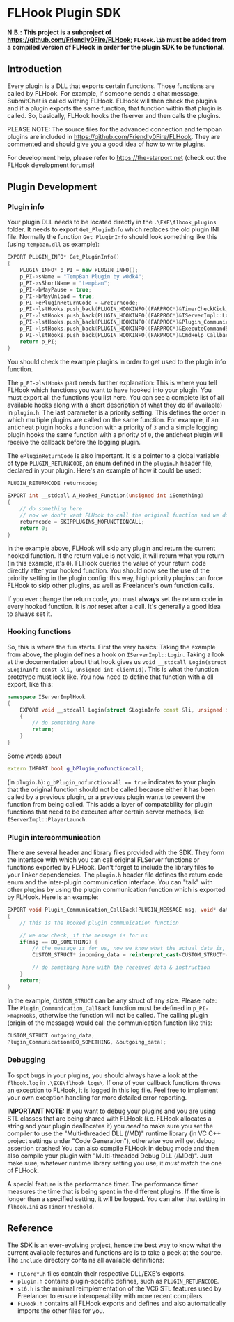 # FLHook Plugin SDK

**N.B.: This project is a subproject of https://github.com/Friendly0Fire/FLHook; `FLHook.lib` must be added from a compiled version of FLHook in order for the plugin SDK to be functional.**

## Introduction

Every plugin is a DLL that exports certain functions. Those functions are called by FLHook. For example, if someone sends a chat message, SubmitChat is called withing FLHook. FLHook will then check the plugins and if a plugin exports the same function, that function within that plugin is called. So, basically, FLHook hooks the flserver and then calls the plugins.

PLEASE NOTE: The source files for the advanced connection and tempban plugins are included in https://github.com/Friendly0Fire/FLHook. They are commented and should give you a good idea of how to write plugins.

For development help, please refer to https://the-starport.net (check out the FLHook development forums)!

## Plugin Development

### Plugin info

Your plugin DLL needs to be located directly in the `.\EXE\flhook_plugins` folder. It needs to export `Get_PluginInfo` which replaces the old plugin INI file. Normally the function `Get_PluginInfo` should look something like this (using `tempban.dll` as example):

```cpp
EXPORT PLUGIN_INFO* Get_PluginInfo()
{
	PLUGIN_INFO* p_PI = new PLUGIN_INFO();
	p_PI->sName = "TempBan Plugin by w0dk4";
	p_PI->sShortName = "tempban";
	p_PI->bMayPause = true;
	p_PI->bMayUnload = true;
	p_PI->ePluginReturnCode = &returncode;
	p_PI->lstHooks.push_back(PLUGIN_HOOKINFO((FARPROC*)&TimerCheckKick, PLUGIN_TimerCheckKick, 0));
	p_PI->lstHooks.push_back(PLUGIN_HOOKINFO((FARPROC*)&IServerImpl::Login, PLUGIN_IServerImpl_Login, 0));
	p_PI->lstHooks.push_back(PLUGIN_HOOKINFO((FARPROC*)&Plugin_Communication_CallBack, PLUGIN_Plugin_Communication, 0));
	p_PI->lstHooks.push_back(PLUGIN_HOOKINFO((FARPROC*)&ExecuteCommandString_Callback, PLUGIN_ExecuteCommandString_Callback, 0));
	p_PI->lstHooks.push_back(PLUGIN_HOOKINFO((FARPROC*)&CmdHelp_Callback, PLUGIN_CmdHelp_Callback, 0));
	return p_PI;
}
```

You should check the example plugins in order to get used to the plugin info function.

The `p_PI->lstHooks` part needs further explanation: This is where you tell FLHook which functions you want to have hooked into your plugin. You must export all the functions you list here. You can see a complete list of all available hooks along with a short description of what they do (if available) in `plugin.h`. The last parameter is a priority setting. This defines the order in which multiple plugins are called on the same function. For example, if an anticheat plugin hooks a function with a priority of `3` and a simple logging plugin hooks the same function with a priority of `0`, the anticheat plugin will receive the callback before the logging plugin.

The `ePluginReturnCode` is also important. It is a pointer to a global variable of type `PLUGIN_RETURNCODE`, an enum defined in the `plugin.h` header file, declared in your plugin. Here's an example of how it could be used:
```cpp
PLUGIN_RETURNCODE returncode;

EXPORT int __stdcall A_Hooked_Function(unsigned int iSomething)
{
	// do something here
	// now we don't want FLHook to call the original function and we don't want other plugins to be called either, so we change the return code
	returncode = SKIPPLUGINS_NOFUNCTIONCALL;
	return 0;
}
```

In the example above, FLHook will skip any plugin and return the current hooked function. If the return value is not void, it will return what you return (in this example, it's `0`). FLHook queries the value of your return code directly after your hooked function. You should now see the use of the priority setting in the plugin config: this way, high priority plugins can force FLHook to skip other plugins, as well as Freelancer's own function calls.

If you ever change the return code, you must **always** set the return code in every hooked function. It is *not* reset after a call. It's generally a good idea to always set it.

### Hooking functions

So, this is where the fun starts. First the very basics: Taking the example from above, the plugin defines a hook on `IServerImpl::Login`. Taking a look at the documentation about that hook gives us `void __stdcall Login(struct SLoginInfo const &li, unsigned int clientId)`. This is what the function prototype must look like. You now need to define that function with a dll export, like this:

```cpp
namespace IServerImplHook
{
	EXPORT void __stdcall Login(struct SLoginInfo const &li, unsigned int clientId)
	{
		// do something here
		return;
	}
}
```

Some words about
```cpp
extern IMPORT bool g_bPlugin_nofunctioncall;
```
(in `plugin.h`): `g_bPlugin_nofunctioncall == true` indicates to your plugin that the original function should not be called because either it has been called by a previous plugin, or a previous plugin wants to prevent the function from being called. This adds a layer of compatability for plugin functions that need to be executed after certain server methods, like `IServerImpl::PlayerLaunch`.

### Plugin intercommunication

There are several header and library files provided with the SDK. They form the interface with which you can call original FLServer functions or functions exported by FLHook. Don't forget to include the library files to your linker dependencies. The `plugin.h` header file defines the return code enum and the inter-plugin communication interface. You can "talk" with other plugins by using the plugin communication function which is exported by FLHook. Here is an example:

```cpp
EXPORT void Plugin_Communication_CallBack(PLUGIN_MESSAGE msg, void* data)
{
	// this is the hooked plugin communication function

	// we now check, if the message is for us
	if(msg == DO_SOMETHING) {
		// the message is for us, now we know what the actual data is, so we do a reinterpret cast
		CUSTOM_STRUCT* incoming_data = reinterpret_cast<CUSTOM_STRUCT*>(data);

		// do something here with the received data & instruction
	}
	return;
}
```

In the example, `CUSTOM_STRUCT` can be any struct of any size. Please note: The
`Plugin_Communication_CallBack` function must be defined in `p_PI->mapHooks`, otherwise the function will not be called. The calling plugin (origin of the message) would call the communication function like this:

```cpp
CUSTOM_STRUCT outgoing_data;
Plugin_Communication(DO_SOMETHING, &outgoing_data);
```

### Debugging

To spot bugs in your plugins, you should always have a look at the `flhook.log` in `.\EXE\flhook_logs\`. If one of your callback functions throws an exception to FLHook, it is logged in this log file. Feel free to implement your own exception handling for more detailed error reporting.

**IMPORTANT NOTE:** If you want to debug your plugins and you are using STL classes that are being shared with FLHook (i.e. FLHook allocates a string and your plugin deallocates it) you *need* to make sure you set the compiler to use the "Multi-threaded DLL (/MD)" runtime library (in VC C++ project settings under "Code Generation"), otherwise you will get debug assertion crashes! You can also compile FLHook in debug mode and then also compile your plugin with "Multi-threaded Debug DLL (/MDd)". Just make sure, whatever runtime library setting you use, it *must* match the one of FLHook.

A special feature is the performance timer. The performance timer measures the time that is being spent in the different plugins. If the time is longer than a specified setting, it will be logged. You can alter that setting in `flhook.ini` as `TimerThreshold`.

## Reference

The SDK is an ever-evolving project, hence the best way to know what the current available features and functions are is to take a peek at the source. The `include` directory contains all available definitions:
 * `FLCore*.h` files contain their respective DLL/EXE's exports.
 * `plugin.h` contains plugin-specific defines, such as `PLUGIN_RETURNCODE`.
 * `st6.h` is the minimal reimplementation of the VC6 STL features used by Freelancer to ensure interoperability with more recent compilers.
 * `FLHook.h` contains all FLHook exports and defines and also automatically imports the other files for you.